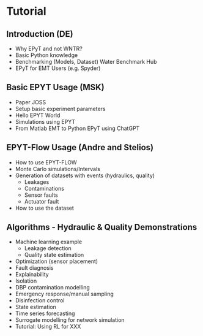 # Tutorial

## Introduction (DE)
- Why EPyT and not WNTR?
- Basic Python knowledge
- Benchmarking (Models, Dataset) Water Benchmark Hub
- EPyT for EMT Users (e.g. Spyder)

## Basic EPYT Usage (MSK)
- Paper JOSS
- Setup basic experiment parameters
- Hello EPYT World
- Simulations using EPYT
- From Matlab EMT to Python EPyT using ChatGPT

## EPYT-Flow Usage (Andre and Stelios)
- How to use EPYT-FLOW
- Monte Carlo simulations/Intervals
- Generation of datasets with events (hydraulics, quality)
  - Leakages
  - Contaminations
  - Sensor faults
  - Actuator fault
- How to use the dataset

## Algorithms - Hydraulic & Quality Demonstrations
- Machine learning example 
  - Leakage detection
  - Quality state estimation
- Optimization (sensor placement)
- Fault diagnosis
- Explainability
- Isolation
- DBP contamination modelling
- Emergency response/manual sampling
- Disinfection control
- State estimation
- Time series forecasting
- Surrogate modelling for network simulation
- Tutorial: Using RL for XXX

